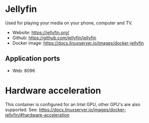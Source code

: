 # Jellyfin

Used for playing your media on your phone, computer and TV.

- Website: https://jellyfin.org/
- Github: https://github.com/jellyfin/jellyfin
- Docker image: https://docs.linuxserver.io/images/docker-jellyfin

## Application ports

- Web: 8096

# Hardware acceleration

This container is configured for an Intel GPU, other GPU's are also supported. See: https://docs.linuxserver.io/images/docker-jellyfin/#hardware-acceleration
